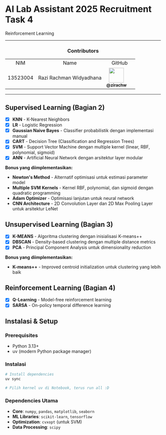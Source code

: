 # AI Lab Assistant 2025 Recruitment Task 4
Reinforcement Learning

---

<!-- CONTRIBUTOR -->
 <div align="center" id="contributor">
   <strong>
     <h3> Contributors </h3>
     <table align="center">
       <tr align="center">
         <td>NIM</td>
         <td>Name</td>
         <td>GitHub</td>
       </tr>
       <tr align="center">
         <td>13523004</td>
         <td>Razi Rachman Widyadhana</td>
         <td align="center" >
           <div style="margin-right: 20px;">
           <a href="https://github.com/zirachw" ><img src="https://avatars.githubusercontent.com/u/148220821?v=4" width="48px;" alt=""/> 
             <br/> <sub><b> @zirachw </b></sub></a><br/>
           </div>
         </td>
       </tr>
     </table>
   </strong>
 </div>

---

## Supervised Learning (Bagian 2)
- [X] **KNN** - K-Nearest Neighbors
- [X] **LR** - Logistic Regression  
- [x] **Gaussian Naive Bayes** - Classifier probabilistik dengan implementasi manual
- [x] **CART** - Decision Tree (Classification and Regression Trees)
- [x] **SVM** - Support Vector Machine dengan multiple kernel (linear, RBF, polynomial, sigmoid)
- [x] **ANN** - Artificial Neural Network dengan arsitektur layer modular

**Bonus yang diimplementasikan:**
- **Newton's Method** - Alternatif optimisasi untuk estimasi parameter model
- **Multiple SVM Kernels** - Kernel RBF, polynomial, dan sigmoid dengan quadratic programming
- **Adam Optimizer** - Optimisasi lanjutan untuk neural network
- **CNN Architecture** - 2D Convolution Layer dan 2D Max Pooling Layer untuk arsitektur LeNet

## Unsupervised Learning (Bagian 3)
- [x] **K-MEANS** - Algoritma clustering dengan inisialisasi K-means++
- [x] **DBSCAN** - Density-based clustering dengan multiple distance metrics
- [x] **PCA** - Principal Component Analysis untuk dimensionality reduction

**Bonus yang diimplementasikan:**
- **K-means++** - Improved centroid initialization untuk clustering yang lebih baik

## Reinforcement Learning (Bagian 4)
- [X] **Q-Learning** - Model-free reinforcement learning
- [x] **SARSA** - On-policy temporal difference learning

## Instalasi & Setup

### Prerequisites
- Python 3.13+
- uv (modern Python package manager)

### Instalasi
```bash
# Install dependencies
uv sync

# Pilih kernel uv di Notebook, terus run all :D
```

### Dependencies Utama
- **Core**: `numpy`, `pandas`, `matplotlib`, `seaborn`
- **ML Libraries**: `scikit-learn`, `tensorflow`
- **Optimization**: `cvxopt` (untuk SVM)
- **Data Processing**: `scipy`
